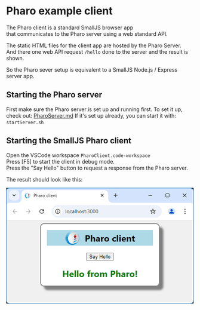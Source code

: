 # Pharo example client

The Pharo client is a standard SmallJS browser app\
that communicates to the Pharo server using a web standard API.

The static HTML files for the client app are hosted by the Pharo Server.\
And there one web API request `/hello` done to the server and the result is shown.

So the Pharo sever setup is equivalent to a SmallJS Node.js / Express server app.

## Starting the Pharo server

First make sure the Pharo server is set up and running first.
To set it up, check out: [PharoServer.md](../Server/PharoServer.md)
If it's set up already, you can start it with: `startServer.sh`

## Starting the SmallJS Pharo client

Open the VSCode workspace `PharoClient.code-workspace`\
Press [F5] to start the client in debug mode.\
Press the "Say Hello" button to request a response from the Pharo server.

The result should look like this:

![Pharo Client](doc/PharoClient.png)
